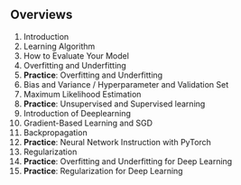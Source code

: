 ## Overviews

1. Introduction
2. Learning Algorithm
3. How to Evaluate Your Model
4. Overfitting and Underfitting
5. **Practice**: Overfitting and Underfitting
6. Bias and Variance / Hyperparameter and Validation Set
7. Maximum Likelihood Estimation
8. **Practice**: Unsupervised and Supervised learning
9. Introduction of Deeplearning
10. Gradient-Based Learning and SGD
11. Backpropagation
12. **Practice**: Neural Network Instruction with PyTorch
13. Regularization
14. **Practice**: Overfitting and Underfitting for Deep Learning
15. **Practice**: Regularization for Deep Learning
